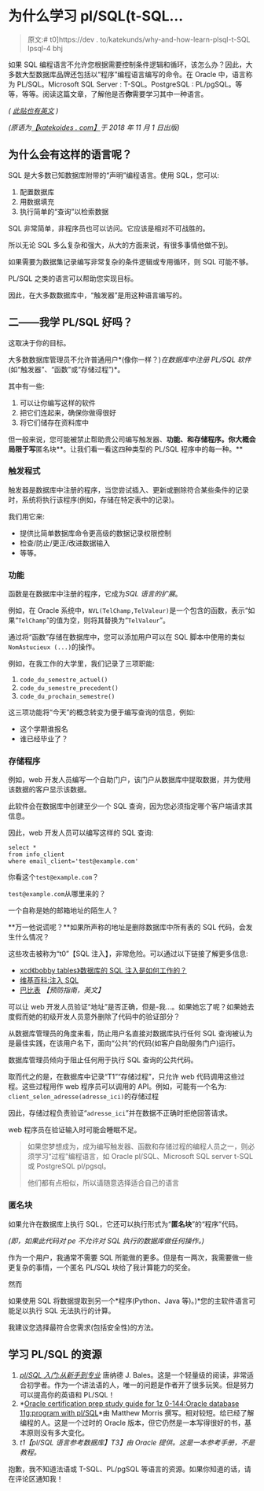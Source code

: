 # 为什么学习 pl/SQL(t-SQL…

> 原文:# t0]https://dev . to/katekunds/why-and-how-learn-plsql-t-SQL lpsql-4 bhj

如果 SQL 编程语言不允许您根据需要控制条件逻辑和循环，该怎么办？因此，大多数大型数据库品牌还包括以“程序”编程语言编写的命令。在 Oracle 中，语言称为 PL/SQL。Microsoft SQL Server : T-SQL。PostgreSQL : PL/pgSQL。等等，等等。阅读这篇文章，了解他是否**你**需要学习其中一种语言。

*( [此贴也有英文](https://dev.to/katiekodes/why-and-how-should-i-learn-plsql-or-t-sql-or-plpgsql-4g2) )*

*(原语为[【katekoides . com】](https://katiekodes.com/sql-pourquoi-plsql/)于 2018 年 11 月 1 日出版)*

## [](#pourquoi-existent-de-telles-langues-)为什么会有这样的语言呢？

SQL 是大多数已知数据库附带的“声明”编程语言。使用 SQL，您可以:

1.  配置数据库
2.  用数据填充
3.  执行简单的“查询”以检索数据

SQL 非常简单，非程序员也可以访问。它应该是相对不可战胜的。

所以无论 SQL 多么复杂和强大，从大的方面来说，有很多事情他做不到。

如果需要为数据集记录编写非常复杂的条件逻辑或专用循环，则 SQL 可能不够。

PL/SQL 之类的语言可以帮助您实现目标。

因此，在大多数数据库中，“触发器”是用这种语言编写的。

## [](#doisje-apprendre-le-plsql)二——我学 PL/SQL 好吗？

这取决于你的目标。

大多数数据库管理员不允许普通用户*(像你一样？)*在数据库中注册 PL/SQL 软件*(如“触发器”、“函数”或“存储过程”)*。

其中有一些:

1.  可以让你编写这样的软件
2.  把它们连起来，确保你做得很好
3.  将它们储存在资料库中

但一般来说，您可能被禁止帮助贵公司编写触发器、**功能、**和**存储程序。你大概会局限于写**匿名块**。让我们看一看这四种类型的 PL/SQL 程序中的每一种。**

### 触发程式

触发器是数据库中注册的程序，当您尝试插入、更新或删除符合某些条件的记录时，系统将执行该程序(例如，存储在特定表中的记录)。

我们用它来:

*   提供比简单数据库命令更高级的数据记录权限控制
*   检查/防止/更正/改进数据输入
*   等等。

### 功能

函数是在数据库中注册的程序，它成为*SQL 语言的扩展*。

例如，在 Oracle 系统中，`NVL(TelChamp,TelValeur)`是一个包含的函数，表示“如果“`TelChamp`”的值为空，则将其替换为“`TelValeur`”。

通过将“函数”存储在数据库中，您可以添加用户可以在 SQL 脚本中使用的类似`NomAstucieux (...)`的操作。

例如，在我工作的大学里，我们记录了三项职能:

1.  `code_du_semestre_actuel()`
2.  `code_du_semestre_precedent()`
3.  `code_du_prochain_semestre()`

这三项功能将“今天”的概念转变为便于编写查询的信息，例如:

*   这个学期谁报名
*   谁已经毕业了？

### [](#proc%C3%A9dures-stock%C3%A9es)存储程序

例如，web 开发人员编写一个自助门户，该门户从数据库中提取数据，并为使用该数据的客户显示该数据。

此软件会在数据库中创建至少一个 SQL 查询，因为您必须指定哪个客户端请求其信息。

因此，web 开发人员可以编写这样的 SQL 查询:

```
select *
from info_client
where email_client='test@example.com' 
```

你看这个`test@example.com`？

`test@example.com`从哪里来的？

一个自称是她的邮箱地址的陌生人？

**万一他说谎呢？**如果所声称的地址是删除数据库中所有表的 SQL 代码，会发生什么情况？

这些攻击被称为“t0”【SQL 注入】，非常危险。可以通过以下链接了解更多信息:

*   [xcd《bobby tables》数据库的 SQL 注入是如何工作的？](https://code.i-harness.com/fr/q/5124d)
*   [维基百科:注入 SQL](https://fr.wikipedia.org/wiki/Injection_SQL)
*   [巴比表](http://bobby-tables.com) *【预防指南，英文】*

可以让 web 开发人员验证“地址”是否正确，但是-我...。如果她忘了呢？如果她去度假而她的初级开发人员意外删除了代码中的验证部分？

从数据库管理员的角度来看，防止用户名直接对数据库执行任何 SQL 查询被认为是最佳实践，在该用户名下，面向“公共”的代码(如客户自助服务门户)运行。

数据库管理员倾向于阻止任何用于执行 SQL 查询的公共代码。

取而代之的是，在数据库中记录“T1”“存储过程”，只允许 web 代码调用这些过程。这些过程用作 web 程序员可以调用的 API。例如，可能有一个名为:
`client_selon_adresse(adresse_ici)`的存储过程

因此，存储过程负责验证“`adresse_ici`”并在数据不正确时拒绝回答请求。

web 程序员在验证输入时可能会睡眠不足。

> 如果您梦想成为，成为编写触发器、函数和存储过程的编程人员之一，则必须学习“过程”编程语言，如 Oracle pl/SQL、Microsoft SQL server t-SQL 或 PostgreSQL pl/pgsql。
> 
> 他们都有点相似，所以请随意选择适合自己的语言

### [](#blocs-anonymes)匿名块

如果允许在数据库上执行 SQL，它还可以执行形式为“**匿名块**”的“程序”代码。

*(即，如果此代码对 pe 不允许对 SQL 执行的数据库做任何操作。)*

作为一个用户，我通常不需要 SQL 所能做的更多。但是有一两次，我需要做一些更复杂的事情，一个匿名 PL/SQL 块给了我计算能力的奖金。

然而

如果使用 SQL 将数据提取到另一个*程序(Python、Java 等)。)*您的主软件语言可能足以执行 SQL 无法执行的计算。

我建议您选择最符合您需求(包括安全性)的方法。

## [](#ressources-pour-apprendre-le-plsql)学习 PL/SQL 的资源

1.  *[pl/SQL 入门:从新手到专业](https://www.worldcat.org/search?q=bales+Beginning+PL%2FSQL%3A++From+Novice+to+Professional&&dblist=638&fq=#x0%253Abook-%2C%2528x0%253Abook%2Bx4%253Adigital%2529%2C%2528x0%253Abook%2Bx4%253Aprintbook%2529format)* 唐纳德 J. Bales。这是一个轻量级的阅读，非常适合初学者。作为一个讲法语的人，唯一的问题是作者开了很多玩笑。但是努力可以提高你的英语和 PL/SQL！
2.  *[Oracle certification prep study guide for 1z 0-144:Oracle database 11g:program with pl/SQL](https://www.worldcat.org/title/oracle-certification-prep-study-guide-for-1z0-144-oracle-database-11g-program-with-plsql/oclc/949792272&referer=brief_results)*由 Matthew Morris 撰写。相对较短。给已经了解编程的人。这是一个过时的 Oracle 版本，但它仍然是一本写得很好的书，基本原则没有多大变化。
3.  *t1【pl/SQL 语言参考数据库】T3】由 Oracle 提供。这是一本参考手册，不是教程。*

抱歉，我不知道法语或 T-SQL、PL/pgSQL 等语言的资源。如果你知道的话，请在评论区通知我！
